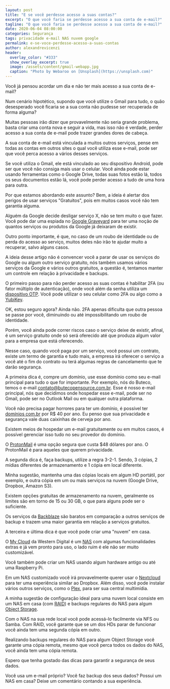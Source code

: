 ```yaml
---
layout: post
title: "E se você perdesse acesso a suas contas?"
excerpt: "O que você faria se perdesse acesso a sua conta de e-mail?"
tagline: "O que você faria se perdesse acesso a sua conta de e-mail?"
date: 2020-06-04 08:00:00
categories: Segurança
tags: privacidade e-mail NAS nuvem google
permalink: e-se-voce-perdesse-acesso-a-suas-contas
author: alexandrevicenzi
header:
  overlay_color: "#333"
  show_overlay_excerpt: true
  image: /assets/content/gmail-webapp.jpg
  caption: "Photo by Webaroo on [Unsplash](https://unsplash.com)"
---
```


Você já pensou acordar um dia e não ter mais acesso a sua conta de e-mail?

Num cenário hipotético, supondo que você utilize o Gmail para tudo, o quão desesperado você ficaria se a sua conta não pudesse ser recuperada de forma alguma?

Muitas pessoas irão dizer que provavelmente não seria grande problema, basta criar uma conta nova e seguir a vida, mas isso não é verdade, perder acesso a sua conta de e-mail pode trazer grandes dores de cabeça.

A sua conta de e-mail está vinculada a muitos outros serviços, pense em todas as contas em outros sites o qual você utiliza esse e-mail, pode ser que você perca acesso a vários desses serviços.

Se você utiliza o Gmail, ele está vinculado ao seu dispositivo Android, pode ser que você não consiga mais usar o celular. Você ainda pode estar usando ferramentas como o Google Drive, todas suas fotos estão lá, todos os seus documentos estão lá, você pode perder acesso a tudo de uma hora para outra.

Por que estamos abordando este assunto? Bem, a ideia é alertar dos perigos de usar serviços "Gratuitos", pois em muitos casos você não tem garantia alguma.

Alguém da Google decide desligar serviço X, não se tem muito o que fazer. Você pode dar uma espiada no [Google Graveyard](https://killedbygoogle.com/) para ter uma noção de quantos serviços ou produtos da Google já deixaram de existir.

Outro ponto importante, é que, no caso de um roubo de identidade ou de perda do acesso ao serviço, muitos deles não irão te ajudar muito a recuperar, salvo alguns casos.

A ideia desse artigo não é convencer você a parar de usar os serviços do Google ou algum outro serviço gratuito, nós também usamos vários serviços da Google e vários outros gratuitos, a questão é, tentamos manter um controle em relação à privacidade e backups.

O primeiro passo para não perder acesso as suas contas é habilitar 2FA (ou fator múltiplo de autenticação), onde você além da senha utiliza um [dispositivo OTP](https://pt.wikipedia.org/wiki/Senha_descart%C3%A1vel). Você pode utilizar o seu celular como 2FA ou algo como a [YubiKey](https://www.yubico.com/).

OK, estou seguro agora? Ainda não. 2FA apenas dificulta que outra pessoa se passe por você, diminuindo ou até impossibilitando um roubo de identidade.

Porém, você ainda pode correr riscos caso o serviço deixe de existir, afinal, é um serviço gratuito onde só será oferecido até que produza algum valor para a empresa que está oferecendo.

Nesse caso, quando você paga por um serviço, você possui um contrato, existe um termo de garantia e tudo mais, a empresa irá oferecer o serviço a você até o fim do contrato ou terá algumas regras de cancelamento que te darão segurança.

A primeira dica é, compre um domínio, use esse domínio como seu e-mail principal para tudo o que for importante. Por exemplo, nós do Buteco, temos o e-mail contato@butecopensource.com.br. Esse é nosso e-mail principal, nós que decidimos onde hospedar esse e-mail, pode ser no Gmail, pode ser no Outlook Mail ou em qualquer outra plataforma.

Você não precisa pagar horrores para ter um domínio, é possível ter [domínios com.br](https://registro.br/) por R$ 40 por ano. Eu penso que sua privacidade e segurança vale duas caixinhas de cerveja por ano.

Existem meios de hospedar um e-mail gratuitamente ou em muitos casos, é possível gerenciar isso tudo no seu provedor do domínio.

O [ProtonMail](https://protonmail.com/) é uma opção segura que custa $48 dólares por ano. O ProtonMail é para aqueles que querem privacidade.

A segunda dica é, faça backups, utilize a regra 3-2-1. Sendo, 3 cópias, 2 mídias diferentes de armazenamento e 1 cópia em local diferente.

Minha sugestão, mantenha uma das cópias locais em algum HD portátil, por exemplo, e outra cópia em um ou mais serviços na nuvem (Google Drive, Dropbox, Amazon S3).

Existem opções gratuitas de armazenamento na nuvem, geralmente os limites são em torno de 15 ou 30 GB, o que para alguns pode ser o suficiente.

Os serviços da [Backblaze](https://www.backblaze.com/) são baratos em comparação a outros serviços de backup e trazem uma maior garantia em relação a serviços gratuitos.

A terceira e última dica é que você pode criar uma "nuvem" em casa.

O [My Cloud](https://www.mycloud.com/) da Western Digital é um [NAS](https://pt.wikipedia.org/wiki/Network-attached_storage) com algumas funcionalidades extras e já vem pronto para uso, o lado ruim é ele não ser muito customizável.

Você também pode criar um NAS usando algum hardware antigo ou até uma Raspberry Pi.

Em um NAS customizado você irá provavelmente querer usar o [Nextcloud](https://nextcloud.com/) para ter uma experiência similar ao Dropbox. Além disso, você pode instalar vários outros serviços, como o [Plex](https://www.plex.tv/), para ser sua central multimídia.

A minha sugestão de configuração ideal para uma nuvem local consiste em um NAS em casa (com [RAID](https://pt.wikipedia.org/wiki/RAID)) e backups regulares do NAS para algum [Object Storage](https://en.wikipedia.org/wiki/Object_storage).

Com o NAS na sua rede local você pode acessá-lo facilmente via NFS ou Samba. Com RAID, você garante que se um dos HDs parar de funcionar você ainda tem uma segunda cópia em outro.

Realizando backups regulares do NAS para algum Object Storage você garante uma cópia remota, mesmo que você perca todos os dados do NAS, você ainda tem uma cópia remota.

Espero que tenha gostado das dicas para garantir a segurança de seus dados.

Você usa um e-mail próprio? Você faz backup dos seus dados? Possui um NAS em casa? Deixe um comentário contando a sua experiência.
